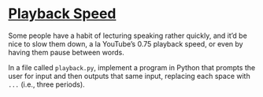 # [Playback Speed](https://cs50.harvard.edu/python/2022/psets/0/playback/#playback-speed)

Some people have a habit of lecturing speaking rather quickly, and it’d be nice to slow them down, a la YouTube’s 0.75 playback speed, or even by having them pause between words.

In a file called `playback.py`, implement a program in Python that prompts the user for input and then outputs that same input, replacing each space with `...` (i.e., three periods).

